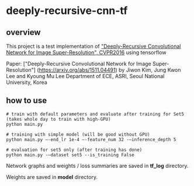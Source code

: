 # deeply-recursive-cnn-tf

## overview
This project is a test implementation of ["Deeply-Recursive Convolutional Network for Image Super-Resolution", CVPR2016](http://www.cv-foundation.org/openaccess/content_cvpr_2016/papers/Kim_Deeply-Recursive_Convolutional_Network_CVPR_2016_paper.pdf) using tensorflow


Paper: ["Deeply-Recursive Convolutional Network for Image Super-Resolution"] (https://arxiv.org/abs/1511.04491) by Jiwon Kim, Jung Kwon Lee and Kyoung Mu Lee Department of ECE, ASRI, Seoul National University, Korea


## how to use

```
# train with default parameters and evaluate after training for Set5 (takes whole day to train with high-GPU)
python main.py

# training with simple model (will be good without GPU)
python main.py —-end_lr 1e-4 —-feature_num 32 -—inference_depth 5

# evaluation for set5 only (after training has done)
python main.py -—dataset set5 --is_training False

```

Network graphs and weights / loss summaries are saved in **tf_log** directory.

Weights are saved in **model** directory.


